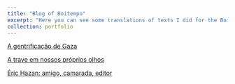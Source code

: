 ```yaml
---
title: "Blog of Boitempo"
excerpt: "Here you can see some translations of texts I did for the Boitempo publishing house"
collection: portfolio
---
```



[A gentrificação de Gaza](https://blogdaboitempo.com.br/2024/01/19/a-gentrificacao-de-gaza/)

[A trave em nossos próprios olhos](https://blogdaboitempo.com.br/2024/02/23/a-trave-em-nossos-proprios-olhos/)

[Éric Hazan: amigo, camarada, editor](https://blogdaboitempo.com.br/2024/07/04/eric-hazan-amigo-camarada-editor/)